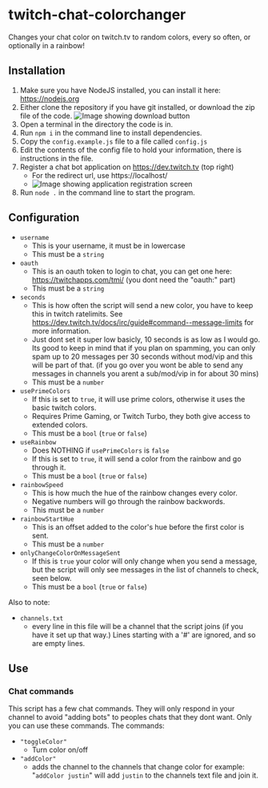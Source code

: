 # twitch-chat-colorchanger
Changes your chat color on twitch.tv to random colors, every so often, or optionally in a rainbow!

## Installation
1. Make sure you have NodeJS installed, you can install it here: https://nodejs.org
2. Either clone the repository if you have git installed, or download the zip file of the code.
![Image showing download button](https://i.imgur.com/ztyR5Mb.png)
2. Open a terminal in the directory the code is in.
3. Run `npm i` in the command line to install dependencies.
4. Copy the `config.example.js` file to a file called `config.js`
5. Edit the contents of the config file to hold your information, there is instructions in the file.
5. Register a chat bot application on https://dev.twitch.tv (top right)
    - For the redirect url, use https://localhost/
    - ![Image showing application registration screen](https://i.imgur.com/yjnI23y.png )
6. Run `node .` in the command line to start the program.

## Configuration
- `username`
  - This is your username, it must be in lowercase
  - This must be a `string`
- `oauth`
  - This is an oauth token to login to chat, you can get one here: https://twitchapps.com/tmi/ (you dont need the "oauth:" part)
  - This must be a `string`
- `seconds`
  - This is how often the script will send a new color, you have to keep this in twitch ratelimits. See https://dev.twitch.tv/docs/irc/guide#command--message-limits for more information.
  - Just dont set it super low basicly, 10 seconds is as low as I would go. Its good to keep in mind that if you plan on spamming, you can only spam up to 20 messages per 30 seconds without mod/vip and this will be part of that. (if you go over you wont be able to send any messages in channels you arent a sub/mod/vip in for about 30 mins)
  -  This must be a `number`
- `usePrimeColors`
  - If this is set to `true`, it will use prime colors, otherwise it uses the basic twitch colors.
  - Requires Prime Gaming, or Twitch Turbo, they both give access to extended colors.
  - This must be a `bool` (`true` or `false`)
- `useRainbow`
  - Does NOTHING if `usePrimeColors` is `false`
  - If this is set to `true`, it will send a color from the rainbow and go through it.
  - This must be a `bool` (`true` or `false`)
- `rainbowSpeed`
  - This is how much the hue of the rainbow changes every color.
  - Negative numbers will go through the rainbow backwords.
  - This must be a `number`
- `rainbowStartHue`
  - This is an offset added to the color's hue before the first color is sent.
  - This must be a `number`
- `onlyChangeColorOnMessageSent`
  - If this is `true` your color will only change when you send a message, but the script will only see messages in the list of channels to check, seen below.
  - This must be a `bool` (`true` or `false`)

Also to note: 
- `channels.txt`
  - every line in this file will be a channel that the script joins (if you have it set up that way.) Lines starting with a '#' are ignored, and so are empty lines.

## Use

### Chat commands

This script has a few chat commands. They will only respond in your channel to avoid "adding bots" to peoples chats that they dont want. Only you can use these commands. The commands:

- `"toggleColor"`
  - Turn color on/off
- `"addColor"`
  - adds the channel to the channels that change color
    for example: "`addColor justin`" will add `justin` to the channels text file and join it.
